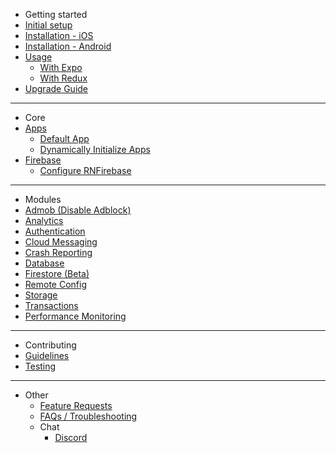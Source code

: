 - Getting started
 - [Initial setup](/initial-setup)
 - [Installation - iOS](/installation-ios)
 - [Installation - Android](/installation-android)
 - [Usage](/usage)
   - [With Expo](/faq/expo)
   - [With Redux](/redux)
 - [Upgrade Guide](/migration-guide)

---

- Core
 - [Apps](/core/app)
   - [Default App](/core/default-app)
   - [Dynamically Initialize Apps](/core/initialize-apps)
 - [Firebase](/core/firebase)
    - [Configure RNFirebase](/core/config-rnfirebase)

---

- Modules
 - [Admob (Disable Adblock)](/modules/admob)
 - [Analytics](/modules/analytics)
 - [Authentication](/modules/authentication)
 - [Cloud Messaging](/modules/cloud-messaging)
 - [Crash Reporting](/modules/crash)
 - [Database](/modules/database)
 - [Firestore (Beta)](/modules/firestore)
 - [Remote Config](/modules/config)
 - [Storage](/modules/storage)
 - [Transactions](/modules/transactions)
 - [Performance Monitoring](/modules/perf)

---

- Contributing
 - [Guidelines](/contributing/guidelines)
 - [Testing](/contributing/testing)

---

- Other
  - [Feature Requests](https://react-native-firebase.canny.io/feature-requests)
  - [FAQs / Troubleshooting](/faqs)
  - Chat
    - [Discord](https://discord.gg/t6bdqMs)
